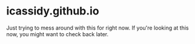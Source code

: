 # icassidy.github.io

Just trying to mess around with this for right now.  If you're looking at this now, you might want to check back later.
